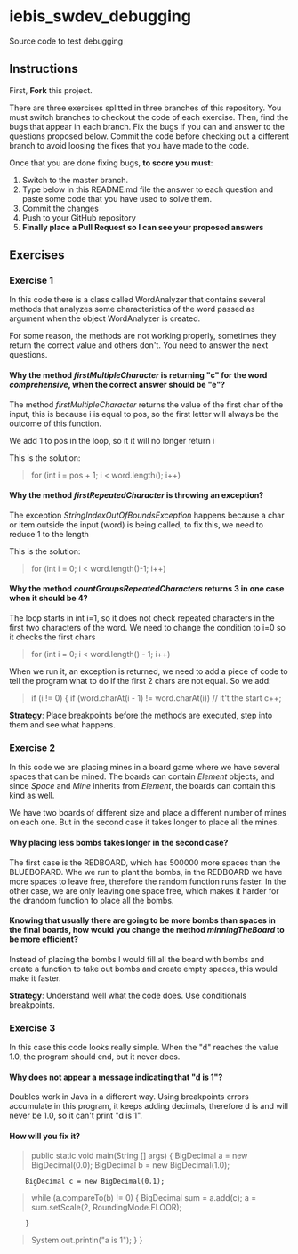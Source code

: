 # iebis_swdev_debugging
Source code to test debugging

## Instructions
First, **Fork** this project.

There are three exercises splitted in three branches of this repository. You must switch branches to checkout the code of each exercise.
Then, find the bugs that appear in each branch.
Fix the bugs if you can and answer to the questions proposed below.
Commit the code before checking out a different branch to avoid loosing the fixes that you have made to the code.

Once that you are done fixing bugs, **to score you must**:
1. Switch to the master branch.
2. Type below in this README.md file the answer to each question and paste some code that you have used to solve them.
3. Commit the changes
4. Push to your GitHub repository
5. **Finally place a Pull Request so I can see your proposed answers**


## Exercises
### Exercise 1
In this code there is a class called WordAnalyzer that contains several methods that analyzes some characteristics of the word passed as argument when the object WordAnalyzer is created.

For some reason, the methods are not working properly, sometimes they return the correct value and others don't. You need to answer the next questions.

#### Why the method _firstMultipleCharacter_ is returning "c" for the word _comprehensive_, when the correct answer should be "e"?
The method _firstMultipleCharacter_ returns the value of the first char of the input, this is because i is equal to pos, so the first letter will always be the outcome of this function.

We add 1 to pos in the loop, so it it will no longer return i


This is the solution:

>for (int i = pos + 1; i < word.length(); i++)
#### Why the method _firstRepeatedCharacter_ is throwing an exception?
The exception _StringIndexOutOfBoundsException_ happens because a char or item outside the input (word) is being called, to fix this, we need to reduce 1 to the length 

This is the solution:
>for (int i = 0; i < word.length()-1; i++)

#### Why the method _countGroupsRepeatedCharacters_ returns 3 in one case when it should be 4?
The loop starts in int i=1, so it does not check repeated characters in the first two characters of the word. We need to change the condition to i=0 so it checks the first chars
>for (int i = 0; i < word.length() - 1; i++)

When we run it, an exception is returned, we need to add a piece of code to tell the program what to do if the first 2 chars are not equal. So we add:
> if (i != 0) {
           if (word.charAt(i - 1) != word.charAt(i)) // it't the start
            c++;

**Strategy**: Place breakpoints before the methods are executed, step into them and see what happens.


### Exercise 2
In this code we are placing mines in a board game where we have several spaces that can be mined. 
The boards can contain _Element_ objects, and since _Space_ and _Mine_ inherits from _Element_, the boards can contain this kind as well.

We have two boards of different size and place a different number of mines on each one. But in the second case it takes longer to place all the mines.

#### Why placing less bombs takes longer in the second case?
The first case is the REDBOARD, which has 500000 more spaces than the BLUEBORARD. Whe we run to plant the bombs, in the REDBOARD we have more spaces to leave free, therefore the random function runs faster. In the other case, we are only leaving one space free, which makes it harder for the drandom function to place all the bombs.
#### Knowing that usually there are going to be more bombs than spaces in the final boards, how would you change the method _minningTheBoard_ to be more efficient?
Instead of placing the bombs I would fill all the board with bombs and create a function to take out bombs and create empty spaces, this would make it faster.

**Strategy**: Understand well what the code does. Use conditionals breakpoints.


### Exercise 3
In this case this code looks really simple. When the "d" reaches the value 1.0, the program should end, but it never does.

#### Why does not appear a message indicating that "d is 1"?
Doubles work in Java in a different way. Using breakpoints errors accumulate in this program, it keeps adding decimals, therefore d is and will never be 1.0, so it can't print "d is 1".

#### How will you fix it?
  
  
  > public static void main(String [] args) {
  BigDecimal a = new BigDecimal(0.0);
  BigDecimal b = new BigDecimal(1.0);
        
        
        BigDecimal c = new BigDecimal(0.1);

   > while (a.compareTo(b) != 0) {
            BigDecimal sum = a.add(c);
            a = sum.setScale(2, RoundingMode.FLOOR);

        }

   > System.out.println("a is 1");
    }
}

